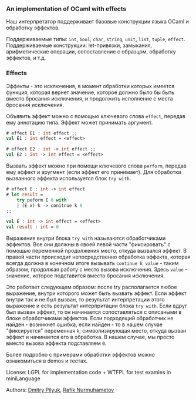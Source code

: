 ### An implementation of OCaml with effects

Наш интерпретатор поддерживает базовые конструкции языка OCaml и обработку эффектов.

Поддерживаемые типы: `int`, `bool`, `char`, `string`, `unit`, `list`, `tuple`, `effect`.
Поддерживаемые конструкции: let-привязки, замыкания, арифметические операции, сопоставление с образцом, обработку эффектов, и т.д.

### Effects
Эффекты - это исключения, в момент обработки которых имеется функция, которая вернет значение, которое должно было бы быть вместо бросания исключения, и продолжить исполнение с места бросания исключения.

Объявить эффект можно с помощью ключевого слова `effect`, передав ему аннотацию типа. Эффект может принимать аргумент.
```ocaml
# effect E1 : int effect ;;
val E1 : int effect = <effect>

# effect E2 : int -> int effect ;;
val E2 : int -> int effect = <effect>
```

Вызвать эффект можно при помощи ключевого слова `perform`, передав ему эффект и аругмент (если эффект его принимает).
Для обработки вызванного эффекта используется блок `try with`.

```ocaml
# effect E : int -> int effect
# let result =
    try peform E 0 with
    | (E x) k -> conitnue k 0
;;

val E : int -> int effect = <effect>
val result : int = 0
```

Выражения внутри блока `try with` называются обработчиками эффектов. Все они должны в своей левой части "фиксировать" с помощью переменной продолжения место, откуда вызвался эффект. В правой части происходит непосредственно обработка эффекта, которая всегда должна в конечном итоге вызывать `continue k value` - таким образом, продолжая работу с место вызова исключения. Здесь `value` - значение, которое подставится вместо бросания исключения.

Это работает следующем образом: после try располагается любое выражение, внутри которого может быть вызвать эффект. Если эффект внутри так и не был вызван, то результат интерпретации этого выражение и есть результат интерпритации блока `try with`. Если вдруг был вызван эффект, то он начинается сопоставляться с описаными в блоке обработчиками эффектов. Если подходящий обработчик не найден - возникнет ошибка, если найден - то в нашем случае "фиксируется" переменная `k`, символизирующая место, откуда вызван эффект и начинается его в обработка. В нашем случае, мы просто вместо вызова эффекта подставляем `0`.

Более подробно с примерами обработки эффектов можно ознакомиться в demos и тестах.




License: LGPL for implementation code + WTFPL for test examles in miniLanguage

Authors: [Dmitry Pilyuk](https://t.me/DmtrPlk), [Rafik Nurmuhametov](https://t.me/nrrafik)
